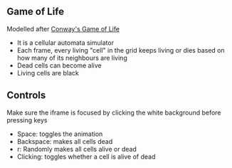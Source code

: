 ## Game of Life

Modelled after [Conway's Game of Life](https://en.wikipedia.org/wiki/Conway%27s_Game_of_Life)

- It is a cellular automata simulator
- Each frame, every living "cell" in the grid keeps living or dies based on how many of its neighbours are living
- Dead cells can become alive
- Living cells are black

## Controls
Make sure the iframe is focused by clicking the white background before pressing keys

- Space: toggles the animation
- Backspace: makes all cells dead
- r: Randomly makes all cells alive or dead
- Clicking: toggles whether a cell is alive of dead
